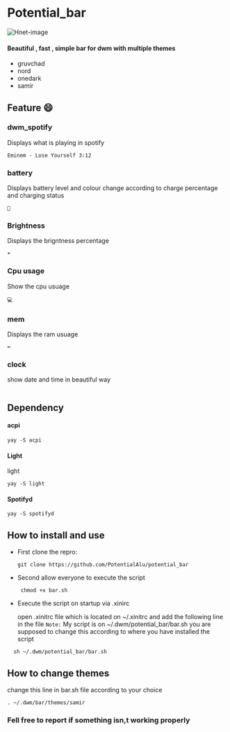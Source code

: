 # Potential_bar
![Hnet-image](https://user-images.githubusercontent.com/96730056/153717608-1b252fa0-a1cb-4822-800d-5c1e846d6ee9.gif)

#### Beautiful , fast , simple bar for dwm with multiple themes
* gruvchad
* nord
* onedark
* samir

## Feature :smile:
### dwm_spotify
Displays what is playing in spotify
 ```
Eminem - Lose Yourself 3:12
```
### battery
Displays battery level and colour change according to charge percentage and charging status
 ```
🔋
```
### Brightness
Displays the brigntness percentage
```
☀️
```

### Cpu usage
Show the cpu usuage

```
💻
```
### mem
Displays the ram usuage
```
⌨
```

### clock
show date and time in beautiful way
```
```
## Dependency
 #### acpi
```
yay -S acpi
```
 #### Light
 light
 ```
 yay -S light
 ```

 #### Spotifyd
 ```
 yay -S spotifyd
 ```


## How to install and use

* First clone the repro:
  ```
  git clone https://github.com/PotentialAlu/potential_bar
* Second allow everyone to execute the script

   ```
    chmod +x bar.sh
* Execute the script on startup via .xinirc

   open .xinitrc file which is located on ~/.xinitrc and add the following line in the file
 `Note:` My script is on ~/.dwm/potential_bar/bar.sh you are supposed to change this according to where you  have installed the script
```
  sh ~/.dwm/potential_bar/bar.sh
```

## How to change themes
change  this line in bar.sh file according to your choice

`. ~/.dwm/bar/themes/samir`

### Fell free to report if something isn,t working properly


